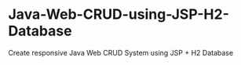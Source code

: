 # Java-Web-CRUD-using-JSP-H2-Database
Create responsive Java Web CRUD System using JSP + H2 Database
